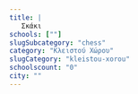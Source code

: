```yaml
---
title: |
   Σκάκι
schools: [""]
slugSubcategory: "chess"
category: "Κλειστού Χώρου"
slugCategory: "kleistou-xorou"
schoolscount: "0"
city: ""
---
```


